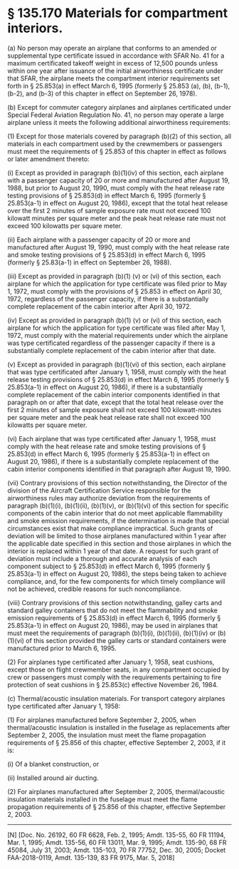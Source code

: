 # § 135.170   Materials for compartment interiors.

(a) No person may operate an airplane that conforms to an amended or supplemental type certificate issued in accordance with SFAR No. 41 for a maximum certificated takeoff weight in excess of 12,500 pounds unless within one year after issuance of the initial airworthiness certificate under that SFAR, the airplane meets the compartment interior requirements set forth in § 25.853(a) in effect March 6, 1995 (formerly § 25.853 (a), (b), (b-1), (b-2), and (b-3) of this chapter in effect on September 26, 1978).


(b) Except for commuter category airplanes and airplanes certificated under Special Federal Aviation Regulation No. 41, no person may operate a large airplane unless it meets the following additional airworthiness requirements:


(1) Except for those materials covered by paragraph (b)(2) of this section, all materials in each compartment used by the crewmembers or passengers must meet the requirements of § 25.853 of this chapter in effect as follows or later amendment thereto:


(i) Except as provided in paragraph (b)(1)(iv) of this section, each airplane with a passenger capacity of 20 or more and manufactured after August 19, 1988, but prior to August 20, 1990, must comply with the heat release rate testing provisions of § 25.853(d) in effect March 6, 1995 (formerly § 25.853(a-1) in effect on August 20, 1986), except that the total heat release over the first 2 minutes of sample exposure rate must not exceed 100 kilowatt minutes per square meter and the peak heat release rate must not exceed 100 kilowatts per square meter.


(ii) Each airplane with a passenger capacity of 20 or more and manufactured after August 19, 1990, must comply with the heat release rate and smoke testing provisions of § 25.853(d) in effect March 6, 1995 (formerly § 25.83(a-1) in effect on September 26, 1988).


(iii) Except as provided in paragraph (b)(1) (v) or (vi) of this section, each airplane for which the application for type certificate was filed prior to May 1, 1972, must comply with the provisions of § 25.853 in effect on April 30, 1972, regardless of the passenger capacity, if there is a substantially complete replacement of the cabin interior after April 30, 1972.


(iv) Except as provided in paragraph (b)(1) (v) or (vi) of this section, each airplane for which the application for type certificate was filed after May 1, 1972, must comply with the material requirements under which the airplane was type certificated regardless of the passenger capacity if there is a substantially complete replacement of the cabin interior after that date.


(v) Except as provided in paragraph (b)(1)(vi) of this section, each airplane that was type certificated after January 1, 1958, must comply with the heat release testing provisions of § 25.853(d) in effect March 6, 1995 (formerly § 25.853(a-1) in effect on August 20, 1986), if there is a substantially complete replacement of the cabin interior components identified in that paragraph on or after that date, except that the total heat release over the first 2 minutes of sample exposure shall not exceed 100 kilowatt-minutes per square meter and the peak heat release rate shall not exceed 100 kilowatts per square meter.


(vi) Each airplane that was type certificated after January 1, 1958, must comply with the heat release rate and smoke testing provisions of § 25.853(d) in effect March 6, 1995 (formerly § 25.853(a-1) in effect on August 20, 1986), if there is a substantially complete replacement of the cabin interior components identified in that paragraph after August 19, 1990.


(vii) Contrary provisions of this section notwithstanding, the Director of the division of the Aircraft Certification Service responsible for the airworthiness rules may authorize deviation from the requirements of paragraph (b)(1)(i), (b)(1)(ii), (b)(1)(v), or (b)(1)(vi) of this section for specific components of the cabin interior that do not meet applicable flammability and smoke emission requirements, if the determination is made that special circumstances exist that make compliance impractical. Such grants of deviation will be limited to those airplanes manufactured within 1 year after the applicable date specified in this section and those airplanes in which the interior is replaced within 1 year of that date. A request for such grant of deviation must include a thorough and accurate analysis of each component subject to § 25.853(d) in effect March 6, 1995 (formerly § 25.853(a-1) in effect on August 20, 1986), the steps being taken to achieve compliance, and, for the few components for which timely compliance will not be achieved, credible reasons for such noncompliance.


(viii) Contrary provisions of this section notwithstanding, galley carts and standard galley containers that do not meet the flammability and smoke emission requirements of § 25.853(d) in effect March 6, 1995 (formerly § 25.853(a-1) in effect on August 20, 1986), may be used in airplanes that must meet the requirements of paragraph (b)(1)(i), (b)(1)(ii), (b)(1)(iv) or (b)(1)(vi) of this section provided the galley carts or standard containers were manufactured prior to March 6, 1995.


(2) For airplanes type certificated after January 1, 1958, seat cushions, except those on flight crewmember seats, in any compartment occupied by crew or passengers must comply with the requirements pertaining to fire protection of seat cushions in § 25.853(c) effective November 26, 1984. 


(c) Thermal/acoustic insulation materials. For transport category airplanes type certificated after January 1, 1958:


(1) For airplanes manufactured before September 2, 2005, when thermal/acoustic insulation is installed in the fuselage as replacements after September 2, 2005, the insulation must meet the flame propagation requirements of § 25.856 of this chapter, effective September 2, 2003, if it is:


(i) Of a blanket construction, or


(ii) Installed around air ducting.


(2) For airplanes manufactured after September 2, 2005, thermal/acoustic insulation materials installed in the fuselage must meet the flame propagation requirements of § 25.856 of this chapter, effective September 2, 2003.



---

[N] [Doc. No. 26192, 60 FR 6628, Feb. 2, 1995; Amdt. 135-55, 60 FR 11194, Mar. 1, 1995; Amdt. 135-56, 60 FR 13011, Mar. 9, 1995; Amdt. 135-90, 68 FR 45084, July 31, 2003; Amdt. 135-103, 70 FR 77752, Dec. 30, 2005; Docket FAA-2018-0119, Amdt. 135-139, 83 FR 9175, Mar. 5, 2018]




